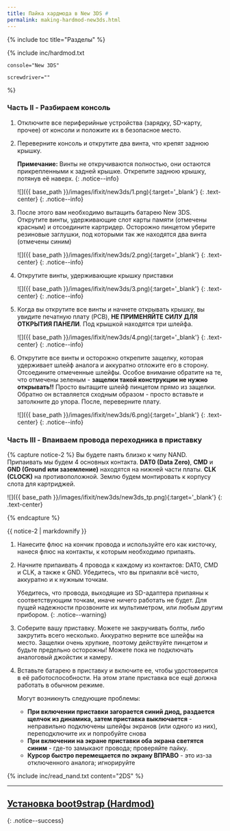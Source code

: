 ```yaml
---
title: Пайка хардмода в New 3DS #
permalink: making-hardmod-new3ds.html
---
```

{% include toc title="Разделы" %}

{% include inc/hardmod.txt 

	console="New 3DS" 

	screwdriver="" 
%}

### Часть II - Разбираем консоль

1. Отключите все периферийные устройства (зарядку, SD-карту, прочее) от консоли и положите их в безопасное место.
1. Переверните консоль и открутите два винта, что крепят заднюю крышку. 

	**Примечание:** Винты не откручиваются полностью, они остаются прикрепленными к задней крышке. Открепите заднюю крышку, потянув её наверх.
	{: .notice--info}

    ![]({{ base_path }}/images/ifixit/new3ds/1.png){:target='_blank'}
	{: .text-center}
    {: .notice--info}
	
1. После этого вам необходимо вытащить батарею New 3DS. Открутите винты, удерживающие слот карты памяти (отмечены красным) и отсоедините картридер. Осторожно пинцетом уберите резиновые заглушки, под которыми так же находятся два винта (отмечены синим)

    ![]({{ base_path }}/images/ifixit/new3ds/2.png){:target='_blank'}
	{: .text-center}
    {: .notice--info}

1. Открутите винты, удерживающие крышку приставки

    ![]({{ base_path }}/images/ifixit/new3ds/3.png){:target='_blank'}
	{: .text-center}
    {: .notice--info}

1. Когда вы открутите все винты и начнете открывать крышку, вы увидите печатную плату (PCB), **НЕ ПРИМЕНЯЙТЕ СИЛУ ДЛЯ ОТКРЫТИЯ ПАНЕЛИ**. Под крышкой находятся три шлейфа. 

    ![]({{ base_path }}/images/ifixit/new3ds/4.png){:target='_blank'}
	{: .text-center}
    {: .notice--info}
	
1. Открутите все винты и осторожно открепите защелку, которая удерживает шлейф аналога и аккуратно отложите его в сторону. Отсоедините отмеченные шлейфы. Особое внимание обратите на те, что отмечены зеленым - **защелки такой конструкции не нужно открывать!!** Просто вытащите шлейф пинцетом прямо из защелки. Обратно он вставляется сходным образом - просто вставьте и затолкните до упора. После, переверните плату.

    ![]({{ base_path }}/images/ifixit/new3ds/6.png){:target='_blank'}
	{: .text-center}
    {: .notice--info}
	
### Часть III - Впаиваем провода переходника в приставку 
	
{% capture notice-2 %}
Вы будете паять близко к чипу NAND. Припаивать мы будем 4 основных контакта. **DAT0 (Data Zero)**, **CMD** и **GND (Ground или заземление)** находятся на нижней части платы. **CLK (CLOCK)** на противоположной. Землю будем монтировать к корпусу слота для картриджей.

![]({{ base_path }}/images/ifixit/new3ds/new3ds_tp.png){:target='_blank'}
{: .text-center}

{% endcapture %}

<div class="notice--info">{{ notice-2 | markdownify }}</div>

1. Нанесите флюс на кончик провода и используйте его как кисточку, нанеся флюс на контакты, к которым необходимо припаять.
1. Начните припаивать 4 провода к каждому из контактов: DAT0, CMD и CLK, а также к GND. Убедитесь, что вы припаяли всё чисто, аккуратно и к нужным точкам.

	Убедитесь, что провода, выходящие из SD-адаптера припаяны к соответствующим точкам, иначе ничего работать не будет. Для пущей надежности прозвоните их мультиметром, или любым другим прибором.
	{: .notice--warning}

1. Соберите вашу приставку. Можете не закручивать болты, либо закрутить всего несколько. Аккуратно верните все шлейфы на место. Защелки очень хрупкие, поэтому действуйте пинцетом и будьте предельно осторожны! Можете пока не подключать аналоговый джойстик и камеру. 
1. Вставьте батарею в приставку и включите ее, чтобы удостоверится в её работоспособности. На этом этапе приставка все ещё должна работать в обычном режиме.

	Могут возникнуть следующие проблемы: 
	+ **При включении приставки загорается синий диод, раздается щелчок из динамика, затем приставка выключается** - неправильно подключены шлейфы экранов (или одного из них), переподключите их и попробуйте снова
	+ **При включении на экране приставки оба экрана светятся синим** - где-то замыкают провода; проверяйте пайку. 
	+ **Курсор быстро перемещается по экрану ВПРАВО** - это из-за отключенного аналога; игнорируйте

{% include inc/read_nand.txt content="2DS" %}

___

## [Установка boot9strap (Hardmod)](installing-boot9strap-hardmod)
{: .notice--success}